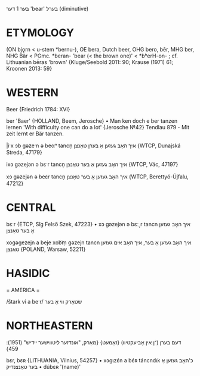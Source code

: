 בער 1
דער
'bear'
בערל
(diminutive)

ETYMOLOGY
===========
(ON bjǫrn < u-stem *bernu-), OE bera, Dutch beer, OHG bero, bēr, MHG ber, NHG Bär < PGmc. *beran- 'bear (< the brown one)' < *bʰerH-on- ; cf. Lithuanian bė́ras 'brown'
{Kluge/Seebold 2011: 90; Krause (1971) 61; Kroonen 2013: 59}

WESTERN
========

Beer {Friedrich 1784: XVI}

ber 'Baer' {HOLLAND, Beem, Jerosche}
	•	Man ken doch e ber tanzen lernen 'With difficulty one can do a lot' {Jerosche №42}
Tendlau 879 - Mit zeit lernt er Bär tanzen.

|iˑx ɔb gəzeˑn ə beαⁿ tancn̩ איך האָב געזען אַ בערן טאַנצן {WTCP, Dunajská Streda, 47179}

ixɔ gəzejən ə bɛˑr tancn̩ איך האָב געזען אַ בער טאַנצן {WTCP, Vác, 47197}

xɔ gəzejən ə beɛr tancn̩ איך האָב געזען אַ בער טאַנצן {WTCP, Berettyó-Újfalu, 47212}

CENTRAL
========

bɛːr {ETCP, Sîg Felső Szek, 47223}
	•	xɔ gəzejən ə bɛː˯r tancn איך האָב געזען אַ בער טאַנצן

xogəgezejn a beje xob͡m̩ gəzejn tancn איך האָב געזען אַ בער, איך האָב אים געזען טאַנצן {POLAND, Warsaw, 52211}

HASIDIC
=======
= AMERICA = 

/štark vi a beˑr/ שטאַרק ווי אַ בער

NORTHEASTERN
==============

דעם בערן (־ן אין אָביעקטיוו) {זאַמעט}
{מאַרק, "אונדזער ליטווישער ייִדיש" (1951): 459}

bɛr, bɛʀ {LITHUANIA, Vilnius, 54257}
	•	xɔgɩzɛ́n a bɛ́ʀ táncndɩk כ'האָב געזען אַ בער טאַנצנדיק
	•	dúbɛʀ '(name)'
